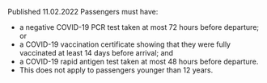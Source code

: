 Published 11.02.2022
Passengers must have:
- a negative COVID-19 PCR test taken at most 72 hours before departure; or
- a COVID-19 vaccination certificate showing that they were fully vaccinated at least 14 days before arrival; and
- a COVID-19 rapid antigen test taken at most 48 hours before departure.
- This does not apply to passengers younger than 12 years.